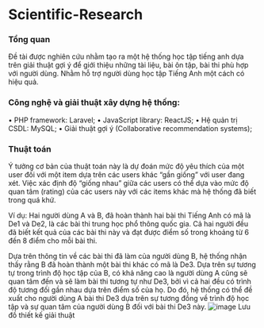 # Scientific-Research

### Tổng quan
Đề tài được nghiên cứu nhằm tạo ra một hệ thống học tập tiếng anh dựa trên giải thuật gợi ý để giới thiệu những tài liệu, bài ôn tập, bài thi phù hợp với người dùng. Nhằm hỗ trợ người dùng học tập Tiếng Anh một cách có hiệu quả.

### Công nghệ và giải thuật xây dựng hệ thống:
•	PHP framework: Laravel;
•	JavaScript library: ReactJS;
•	Hệ quản trị CSDL: MySQL;
•	Giải thuật gợi ý (Collaborative recommendation systems);

### Thuật toán
Ý tưởng cơ bản của thuật toán này là dự đoán mức độ yêu thích của một user đối với một item dựa trên các users khác “gần giống” với user đang xét. Việc xác định độ “giống nhau” giữa các users có thể dựa vào mức độ quan tâm (rating) của các users này với các items khác mà hệ thống đã biết trong quá khứ.

Ví dụ: Hai người dùng A và B, đã hoàn thành hai bài thi Tiếng Anh có mã là De1 và De2, là các bài thi trung học phổ thông quốc gia. Cả hai người đều đã biết kết quả của các bài thi này và đạt được điểm số trong khoảng từ 6 đến 8 điểm cho mỗi bài thi.

Dựa trên thông tin về các bài thi đã làm của người dùng B, hệ thống nhận thấy rằng B đã hoàn thành một bài thi khác có mã là De3. Dựa trên sự tương tự trong trình độ học tập của B, có khả năng cao là người dùng A cũng sẽ quan tâm đến và sẽ làm bài thi tương tự như De3, bởi vì cả hai đều có trình độ tương đối gần nhau dựa trên điểm số của họ. Do đó, hệ thống có thể đề xuất cho người dùng A bài thi De3 dựa trên sự tương đồng về trình độ học tập và sự quan tâm của người dùng B đối với bài thi De3 này.
![image](https://github.com/phatdattran2k2/Scientific-Research/assets/137701738/abe77d6b-a6c0-494d-a2b7-4aede4d85b74)
 Lưu đồ thiết kế giải thuật

